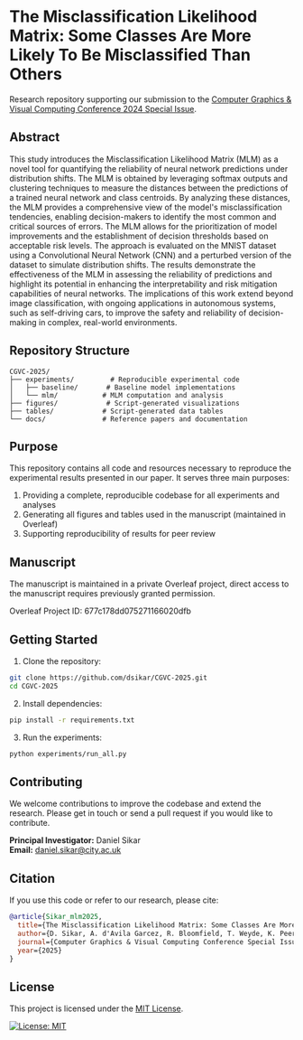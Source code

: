 # The Misclassification Likelihood Matrix: Some Classes Are More Likely To Be Misclassified Than Others

Research repository supporting our submission to the [Computer Graphics & Visual Computing Conference 2024 Special Issue](https://www.sciencedirect.com/special-issue/313098/computer-graphics-visual-computing-conference-2024-special-issue).

## Abstract

This study introduces the Misclassification Likelihood Matrix (MLM) as a novel tool for quantifying the reliability of neural network predictions under distribution shifts. The MLM is obtained by leveraging softmax outputs and clustering techniques to measure the distances between the predictions of a trained neural network and class centroids. By analyzing these distances, the MLM provides a comprehensive view of the model's misclassification tendencies, enabling decision-makers to identify the most common and critical sources of errors. The MLM allows for the prioritization of model improvements and the establishment of decision thresholds based on acceptable risk levels. The approach is evaluated on the MNIST dataset using a Convolutional Neural Network (CNN) and a perturbed version of the dataset to simulate distribution shifts. The results demonstrate the effectiveness of the MLM in assessing the reliability of predictions and highlight its potential in enhancing the interpretability and risk mitigation capabilities of neural networks. The implications of this work extend beyond image classification, with ongoing applications in autonomous systems, such as self-driving cars, to improve the safety and reliability of decision-making in complex, real-world environments.

## Repository Structure

```
CGVC-2025/
├── experiments/         # Reproducible experimental code
│   ├── baseline/       # Baseline model implementations
│   └── mlm/           # MLM computation and analysis
├── figures/            # Script-generated visualizations
├── tables/            # Script-generated data tables
└── docs/              # Reference papers and documentation
```

## Purpose

This repository contains all code and resources necessary to reproduce the experimental results presented in our paper. It serves three main purposes:

1. Providing a complete, reproducible codebase for all experiments and analyses
2. Generating all figures and tables used in the manuscript (maintained in Overleaf)
3. Supporting reproducibility of results for peer review
   
## Manuscript

The manuscript is maintained in a private Overleaf project, direct access to the manuscript requires previously granted permission.

Overleaf Project ID: 677c178dd075271166020dfb

## Getting Started

1. Clone the repository:
```bash
git clone https://github.com/dsikar/CGVC-2025.git
cd CGVC-2025
```

2. Install dependencies:
```bash
pip install -r requirements.txt
```

3. Run the experiments:
```bash
python experiments/run_all.py
```

## Contributing

We welcome contributions to improve the codebase and extend the research. Please get in touch or send a pull request if you would like to contribute.

**Principal Investigator:** Daniel Sikar  
**Email:** daniel.sikar@city.ac.uk

## Citation

If you use this code or refer to our research, please cite:

```bibtex
@article{Sikar_mlm2025,
  title={The Misclassification Likelihood Matrix: Some Classes Are More Likely To Be Misclassified Than Others},
  author={D. Sikar, A. d'Avila Garcez, R. Bloomfield, T. Weyde, K. Peeroo, N. Singh, M. Hutchinson, D. Laksono, M. Reljan-Delaney},
  journal={Computer Graphics & Visual Computing Conference Special Issue},
  year={2025}
}
```

## License

This project is licensed under the [MIT License](https://opensource.org/license/mit).

[![License: MIT](https://img.shields.io/badge/License-MIT-yellow.svg)](https://opensource.org/licenses/MIT)